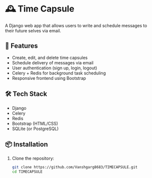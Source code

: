 # 🕰️ Time Capsule

A Django web app that allows users to write and schedule messages to their future selves via email.

## 🚀 Features

- Create, edit, and delete time capsules
- Schedule delivery of messages via email
- User authentication (sign up, login, logout)
- Celery + Redis for background task scheduling
- Responsive frontend using Bootstrap

## 🛠️ Tech Stack

- Django
- Celery
- Redis
- Bootstrap (HTML/CSS)
- SQLite (or PostgreSQL)

## 📦 Installation

1. Clone the repository:
   ```bash
   git clone https://github.com/Vanshgarg8683/TIMECAPSULE.git
   cd TIMECAPSULE
